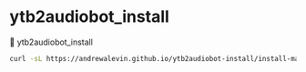 # ytb2audiobot_install
🚀 ytb2audiobot_install


```bash
curl -sL https://andrewalevin.github.io/ytb2audiobot-install/install-manual.sh | bash


```